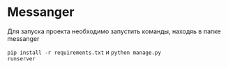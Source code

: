 # Messanger

Для запуска проекта необходимо запустить команды, находяь в папке messanger

<code>pip install -r requirements.txt</code>
 и 
<code>python manage.py runserver</code>